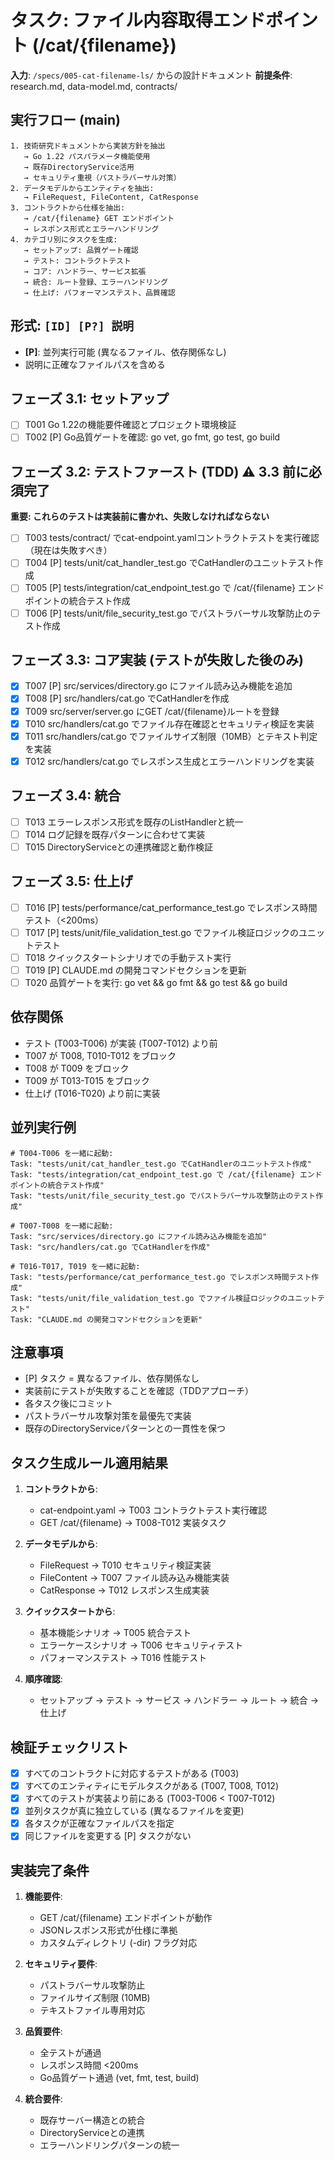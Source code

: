 # タスク: ファイル内容取得エンドポイント (/cat/{filename})

**入力**: `/specs/005-cat-filename-ls/` からの設計ドキュメント
**前提条件**: research.md, data-model.md, contracts/

## 実行フロー (main)
```
1. 技術研究ドキュメントから実装方針を抽出
   → Go 1.22 パスパラメータ機能使用
   → 既存DirectoryService活用
   → セキュリティ重視（パストラバーサル対策）
2. データモデルからエンティティを抽出:
   → FileRequest, FileContent, CatResponse
3. コントラクトから仕様を抽出:
   → /cat/{filename} GET エンドポイント
   → レスポンス形式とエラーハンドリング
4. カテゴリ別にタスクを生成:
   → セットアップ: 品質ゲート確認
   → テスト: コントラクトテスト
   → コア: ハンドラー、サービス拡張
   → 統合: ルート登録、エラーハンドリング
   → 仕上げ: パフォーマンステスト、品質確認
```

## 形式: `[ID] [P?] 説明`
- **[P]**: 並列実行可能 (異なるファイル、依存関係なし)
- 説明に正確なファイルパスを含める

## フェーズ 3.1: セットアップ
- [ ] T001 Go 1.22の機能要件確認とプロジェクト環境検証
- [ ] T002 [P] Go品質ゲートを確認: go vet, go fmt, go test, go build

## フェーズ 3.2: テストファースト (TDD) ⚠️ 3.3 前に必須完了
**重要: これらのテストは実装前に書かれ、失敗しなければならない**
- [ ] T003 tests/contract/ でcat-endpoint.yamlコントラクトテストを実行確認（現在は失敗すべき）
- [ ] T004 [P] tests/unit/cat_handler_test.go でCatHandlerのユニットテスト作成
- [ ] T005 [P] tests/integration/cat_endpoint_test.go で /cat/{filename} エンドポイントの統合テスト作成
- [ ] T006 [P] tests/unit/file_security_test.go でパストラバーサル攻撃防止のテスト作成

## フェーズ 3.3: コア実装 (テストが失敗した後のみ)
- [x] T007 [P] src/services/directory.go にファイル読み込み機能を追加
- [x] T008 [P] src/handlers/cat.go でCatHandlerを作成
- [x] T009 src/server/server.go にGET /cat/{filename}ルートを登録
- [x] T010 src/handlers/cat.go でファイル存在確認とセキュリティ検証を実装
- [x] T011 src/handlers/cat.go でファイルサイズ制限（10MB）とテキスト判定を実装
- [x] T012 src/handlers/cat.go でレスポンス生成とエラーハンドリングを実装

## フェーズ 3.4: 統合
- [ ] T013 エラーレスポンス形式を既存のListHandlerと統一
- [ ] T014 ログ記録を既存パターンに合わせて実装
- [ ] T015 DirectoryServiceとの連携確認と動作検証

## フェーズ 3.5: 仕上げ
- [ ] T016 [P] tests/performance/cat_performance_test.go でレスポンス時間テスト（<200ms）
- [ ] T017 [P] tests/unit/file_validation_test.go でファイル検証ロジックのユニットテスト
- [ ] T018 クイックスタートシナリオでの手動テスト実行
- [ ] T019 [P] CLAUDE.md の開発コマンドセクションを更新
- [ ] T020 品質ゲートを実行: go vet && go fmt && go test && go build

## 依存関係
- テスト (T003-T006) が実装 (T007-T012) より前
- T007 が T008, T010-T012 をブロック
- T008 が T009 をブロック
- T009 が T013-T015 をブロック
- 仕上げ (T016-T020) より前に実装

## 並列実行例
```
# T004-T006 を一緒に起動:
Task: "tests/unit/cat_handler_test.go でCatHandlerのユニットテスト作成"
Task: "tests/integration/cat_endpoint_test.go で /cat/{filename} エンドポイントの統合テスト作成"
Task: "tests/unit/file_security_test.go でパストラバーサル攻撃防止のテスト作成"

# T007-T008 を一緒に起動:
Task: "src/services/directory.go にファイル読み込み機能を追加"
Task: "src/handlers/cat.go でCatHandlerを作成"

# T016-T017, T019 を一緒に起動:
Task: "tests/performance/cat_performance_test.go でレスポンス時間テスト作成"
Task: "tests/unit/file_validation_test.go でファイル検証ロジックのユニットテスト"
Task: "CLAUDE.md の開発コマンドセクションを更新"
```

## 注意事項
- [P] タスク = 異なるファイル、依存関係なし
- 実装前にテストが失敗することを確認（TDDアプローチ）
- 各タスク後にコミット
- パストラバーサル攻撃対策を最優先で実装
- 既存のDirectoryServiceパターンとの一貫性を保つ

## タスク生成ルール適用結果

1. **コントラクトから**:
   - cat-endpoint.yaml → T003 コントラクトテスト実行確認
   - GET /cat/{filename} → T008-T012 実装タスク

2. **データモデルから**:
   - FileRequest → T010 セキュリティ検証実装
   - FileContent → T007 ファイル読み込み機能実装
   - CatResponse → T012 レスポンス生成実装

3. **クイックスタートから**:
   - 基本機能シナリオ → T005 統合テスト
   - エラーケースシナリオ → T006 セキュリティテスト
   - パフォーマンステスト → T016 性能テスト

4. **順序確認**:
   - セットアップ → テスト → サービス → ハンドラー → ルート → 統合 → 仕上げ

## 検証チェックリスト

- [x] すべてのコントラクトに対応するテストがある (T003)
- [x] すべてのエンティティにモデルタスクがある (T007, T008, T012)
- [x] すべてのテストが実装より前にある (T003-T006 < T007-T012)
- [x] 並列タスクが真に独立している (異なるファイルを変更)
- [x] 各タスクが正確なファイルパスを指定
- [x] 同じファイルを変更する [P] タスクがない

## 実装完了条件

1. **機能要件**:
   - GET /cat/{filename} エンドポイントが動作
   - JSONレスポンス形式が仕様に準拠
   - カスタムディレクトリ (-dir) フラグ対応

2. **セキュリティ要件**:
   - パストラバーサル攻撃防止
   - ファイルサイズ制限 (10MB)
   - テキストファイル専用対応

3. **品質要件**:
   - 全テストが通過
   - レスポンス時間 <200ms
   - Go品質ゲート通過 (vet, fmt, test, build)

4. **統合要件**:
   - 既存サーバー構造との統合
   - DirectoryServiceとの連携
   - エラーハンドリングパターンの統一